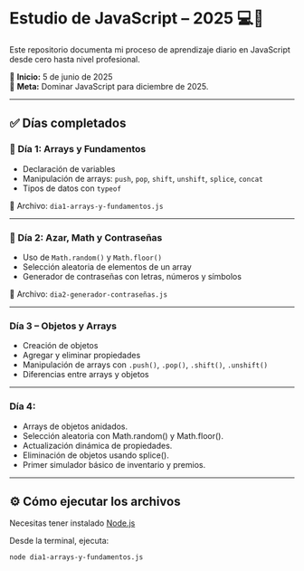 # Estudio de JavaScript – 2025 💻🚀

Este repositorio documenta mi proceso de aprendizaje diario en JavaScript desde cero hasta nivel profesional.

📅 **Inicio:** 5 de junio de 2025  
🎯 **Meta:** Dominar JavaScript para diciembre de 2025.

---

## ✅ Días completados

### 🔹 Día 1: Arrays y Fundamentos
- Declaración de variables
- Manipulación de arrays: `push`, `pop`, `shift`, `unshift`, `splice`, `concat`
- Tipos de datos con `typeof`

📄 Archivo: `dia1-arrays-y-fundamentos.js`

---

### 🔹 Día 2: Azar, Math y Contraseñas
- Uso de `Math.random()` y `Math.floor()`
- Selección aleatoria de elementos de un array
- Generador de contraseñas con letras, números y símbolos

📄 Archivo: `dia2-generador-contraseñas.js`

---
### Día 3 – Objetos y Arrays

- Creación de objetos
- Agregar y eliminar propiedades
- Manipulación de arrays con `.push()`, `.pop()`, `.shift()`, `.unshift()`
- Diferencias entre arrays y objetos
---
### Día 4: 
- Arrays de objetos anidados.
- Selección aleatoria con Math.random() y Math.floor().
- Actualización dinámica de propiedades.
- Eliminación de objetos usando splice().
- Primer simulador básico de inventario y premios.
---

## ⚙️ Cómo ejecutar los archivos

Necesitas tener instalado [Node.js](https://nodejs.org)

Desde la terminal, ejecuta:
```bash
node dia1-arrays-y-fundamentos.js
